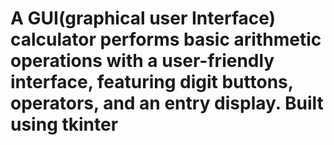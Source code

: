 # A GUI(graphical user Interface) calculator performs basic arithmetic operations with a user-friendly interface, featuring digit buttons, operators, and an entry display. Built using tkinter
 
